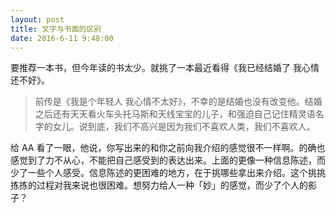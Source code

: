 ```yaml
---
layout: post
title: 文字与书面的区别
date: 2016-6-11 9:48:00
---
```


要推荐一本书，但今年读的书太少。就挑了一本最近看得《我已经结婚了 我心情还不好》。

> 前传是《我是个年轻人 我心情不太好》，不幸的是结婚也没有改变他。结婚之后还有天天看火车头托马斯和天线宝宝的儿子，和强迫自己记住精灵语名字的女儿。说到底，我们不高兴是因为我们不喜欢人类，我们不喜欢人。

给 AA 看了一眼，他说，你写出来的和你之前向我介绍的感觉很不一样啊。的确也感觉到了力不从心，不能把自己感受到的表达出来。上面的更像一种信息陈述，而少了一些个人感受。信息陈述的更困难的地方，在于挑哪些拿出来介绍。这个挑挑拣拣的过程对我来说也很困难。想努力给人一种「妙」的感觉，而少了个人的影子？